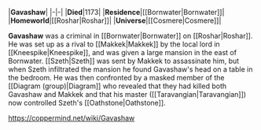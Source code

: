 |**Gavashaw**|
|-|-|
|**Died**|1173|
|**Residence**|[[Bornwater\|Bornwater]]|
|**Homeworld**|[[Roshar\|Roshar]]|
|**Universe**|[[Cosmere\|Cosmere]]|

**Gavashaw** was a criminal in [[Bornwater\|Bornwater]] on [[Roshar\|Roshar]].
He was set up as a rival to [[Makkek\|Makkek]] by the local lord in [[Kneespike\|Kneespike]], and was given a large mansion in the east of Bornwater. [[Szeth\|Szeth]] was sent by Makkek to assassinate him, but when Szeth infiltrated the mansion he found Gavashaw's head on a table in the bedroom. He was then confronted by a masked member of the [[Diagram (group)\|Diagram]] who revealed that they had killed both Gavashaw and Makkek and that his master ([[Taravangian\|Taravangian]]) now controlled Szeth's [[Oathstone\|Oathstone]].



https://coppermind.net/wiki/Gavashaw